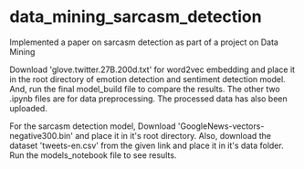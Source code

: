 # data_mining_sarcasm_detection
Implemented a paper on sarcasm detection as part of a project on Data Mining

Download 'glove.twitter.27B.200d.txt' for word2vec embedding and place it in the root directory of emotion detection and sentiment detection model.  
And, run the final model_build file to compare the results. The other two .ipynb files are for data preprocessing. The processed data has also been uploaded. 

For the sarcasm detection model, 
Download 'GoogleNews-vectors-negative300.bin' and place it in it's root directory. 
Also, download the dataset 'tweets-en.csv' from the given link and place it in it's data folder.
Run the models_notebook file to see results. 

